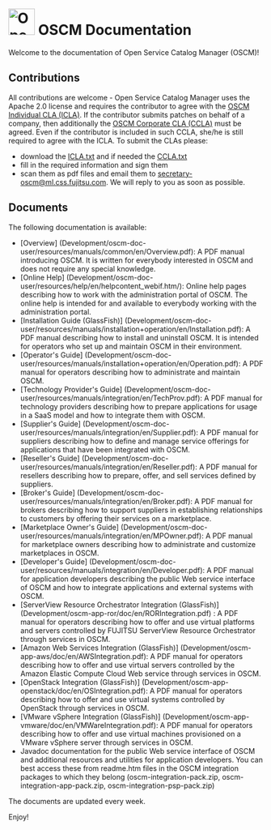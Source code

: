 <p align="center"><h1><img height="52" src="https://avatars0.githubusercontent.com/u/14330878" alt="Open Service Catalog Manager"/>&nbsp;OSCM Documentation</h1></p> 

Welcome to the documentation of Open Service Catalog Manager (OSCM)!

## Contributions
All contributions are welcome - Open Service Catalog Manager uses the Apache 2.0 license and requires the contributor to agree with the [OSCM Individual CLA (ICLA)](https://github.com/servicecatalog/development/blob/master/ICLA.txt). If the contributor submits patches on behalf of a company, then additionally the [OSCM Corporate CLA (CCLA)](https://github.com/servicecatalog/development/blob/master/CCLA.txt) must be agreed. Even if the contributor is included in such CCLA, she/he is still required to agree with the ICLA. To submit the CLAs please:
* download the [ICLA.txt](https://github.com/servicecatalog/development/blob/master/ICLA.txt) and if needed the [CCLA.txt](https://github.com/servicecatalog/development/blob/master/CCLA.txt)
* fill in the required information and sign them
* scan them as pdf files and email them to secretary-oscm@ml.css.fujitsu.com. We will reply to you as soon as possible.

## Documents

The following documentation is available:

* [Overview] (Development/oscm-doc-user/resources/manuals/common/en/Overview.pdf): A PDF manual introducing OSCM. It is written for everybody interested in OSCM and does not require any special knowledge.
* [Online Help] (Development/oscm-doc-user/resources/help/en/helpcontent_webif.htm/): Online help pages describing how to work with the administration portal of OSCM. The online help is intended for and available to everybody working with the administration portal.
* [Installation Guide (GlassFish)] (Development/oscm-doc-user/resources/manuals/installation+operation/en/Installation.pdf): A PDF manual describing how to install and uninstall OSCM. It is intended for operators who set up and maintain OSCM in their environment.
* [Operator's Guide] (Development/oscm-doc-user/resources/manuals/installation+operation/en/Operation.pdf): A PDF manual for operators describing how to administrate and maintain OSCM.
* [Technology Provider's Guide] (Development/oscm-doc-user/resources/manuals/integration/en/TechProv.pdf): A PDF manual for technology providers describing how to prepare applications for usage in a SaaS model and how to integrate them with OSCM.
* [Supplier's Guide] (Development/oscm-doc-user/resources/manuals/integration/en/Supplier.pdf): A PDF manual for suppliers describing how to define and manage service offerings for applications that have been integrated with OSCM.
* [Reseller's Guide] (Development/oscm-doc-user/resources/manuals/integration/en/Reseller.pdf): A PDF manual for resellers describing how to prepare, offer, and sell services defined by suppliers.
* [Broker's Guide] (Development/oscm-doc-user/resources/manuals/integration/en/Broker.pdf): A PDF manual for brokers describing how to support suppliers in establishing relationships to customers by offering their services on a marketplace.
* [Marketplace Owner's Guide] (Development/oscm-doc-user/resources/manuals/integration/en/MPOwner.pdf): A PDF manual for marketplace owners describing how to administrate and customize marketplaces in OSCM.
* [Developer's Guide] (Development/oscm-doc-user/resources/manuals/integration/en/Developer.pdf): A PDF manual for application developers describing the public Web service
interface of OSCM and how to integrate applications and external systems with OSCM.
* [ServerView Resource Orchestrator Integration (GlassFish)] (Development/oscm-app-ror/doc/en/RORIntegration.pdf) : A PDF manual for operators describing how to offer and use virtual platforms and servers controlled by FUJITSU ServerView Resource Orchestrator through services in OSCM.
* [Amazon Web Services Integration (GlassFish)] (Development/oscm-app-aws/doc/en/AWSIntegration.pdf): A PDF manual for operators describing how to offer and use virtual servers controlled by the Amazon Elastic Compute Cloud Web service through services in OSCM.
* [OpenStack Integration (GlassFish)] (Development/oscm-app-openstack/doc/en/OSIntegration.pdf): A PDF manual for operators describing how to offer and use virtual systems controlled by OpenStack through services in OSCM.
* [VMware vSphere Integration (GlassFish)] (Development/oscm-app-vmware/doc/en/VMWareIntegration.pdf): A PDF manual for operators describing how to offer and use virtual machines provisioned on a VMware vSphere server through services in
OSCM.
* Javadoc documentation for the public Web service interface of OSCM and additional resources
and utilities for application developers. You can best access these from readme.htm files in the OSCM integration packages to which they belong (oscm-integration-pack.zip, oscm-integration-app-pack.zip, oscm-integration-psp-pack.zip)

The documents are updated every week.

Enjoy!

